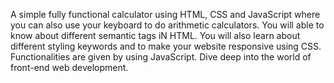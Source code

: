A simple fully functional calculator using HTML, CSS and JavaScript where you can also use your keyboard to do arithmetic calculators.
You will able to know about different semantic tags iN HTML.
You will also learn about different styling keywords and to make your website responsive using CSS.
Functionalities are given by using JavaScript.
Dive deep into the world of front-end web development.
